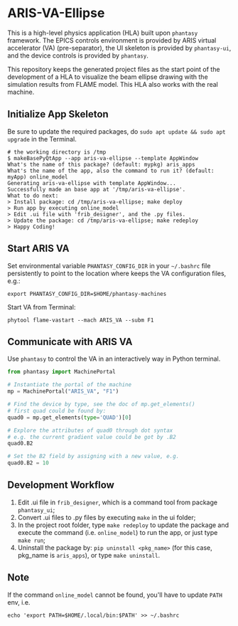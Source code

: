 # ARIS-VA-Ellipse

This is a high-level physics application (HLA) built upon ``phantasy`` framework.
The EPICS controls environment is provided by ARIS virtual accelerator (VA)
(pre-separator), the UI skeleton is provided by ``phantasy-ui``, and
the device controls is provided by ``phantasy``.

This repository keeps the generated project files as the start point of the
development of a HLA to visualize the beam ellipse drawing with the simulation
results from FLAME model. This HLA also works with the real machine.

## Initialize App Skeleton

Be sure to update the required packages, do ``sudo apt update && sudo apt upgrade`` in the
Terminal.

```shell
# the working directory is /tmp
$ makeBasePyQtApp --app aris-va-ellipse --template AppWindow
What's the name of this package? (default: mypkg) aris_apps
What's the name of the app, also the command to run it? (default: myApp) online_model
Generating aris-va-ellipse with template AppWindow...
Successfully made an base app at '/tmp/aris-va-ellipse'.
What to do next:
> Install package: cd /tmp/aris-va-ellipse; make deploy
> Run app by executing online_model
> Edit .ui file with 'frib_designer', and the .py files.
> Update the package: cd /tmp/aris-va-ellipse; make redeploy
> Happy Coding!
```

## Start ARIS VA
Set environmental variable ``PHANTASY_CONFIG_DIR`` in your ``~/.bashrc`` file persistently to point to the location where keeps the VA configuration files, e.g.:
```shell
export PHANTASY_CONFIG_DIR=$HOME/phantasy-machines
```
Start VA from Terminal:
```shell
phytool flame-vastart --mach ARIS_VA --subm F1
```

## Communicate with ARIS VA
Use ``phantasy`` to control the VA in an interactively way in Python terminal.
```python
from phantasy import MachinePortal

# Instantiate the portal of the machine
mp = MachinePortal("ARIS_VA", "F1")

# Find the device by type, see the doc of mp.get_elements()
# first quad could be found by:
quad0 = mp.get_elements(type='QUAD')[0]

# Explore the attributes of quad0 through dot syntax
# e.g. the current gradient value could be got by .B2
quad0.B2

# Set the B2 field by assigning with a new value, e.g.
quad0.B2 = 10
```

## Development Workflow
1. Edit .ui file in ``frib_designer``, which is a command tool from package ``phantasy_ui``;
2. Convert .ui files to .py files by executing `make` in the ui folder;
3. In the project root folder, type `make redeploy` to update the package and execute the command
   (i.e. ``online_model``) to run the app, or just type `make run`;
4. Uninstall the package by: ``pip uninstall <pkg_name>`` (for this case, pkg_name is `aris_apps`),
   or type `make uninstall`.

## Note
If the command ``online_model`` cannot be found, you'll have to update ``PATH`` env, i.e.
```shell
echo 'export PATH=$HOME/.local/bin:$PATH' >> ~/.bashrc
```
